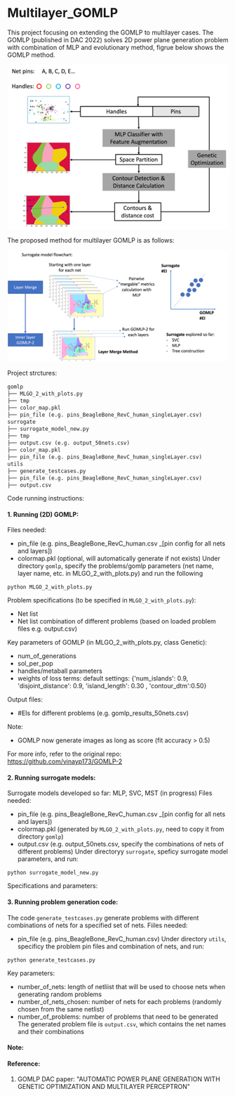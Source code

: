 # Multilayer_GOMLP

This project focusing on extending the GOMLP to multilayer cases. The GOMLP (published in DAC 2022) solves 2D power plane generation problem with combination of MLP and evolutionary method, figrue below shows the GOMLP method. 

<p align="center">
<img src="Fig/GOMLP_flow.png" alt="drawing" width="600">
</p>


The proposed method for multilayer GOMLP is as follows:

<p align="center">
<img src="Fig/MultiGOMLP.png" alt="drawing" width="800">
</p>


Project strctures: 
```
gomlp
├── MLGO_2_with_plots.py
├── tmp
├── color_map.pkl
├── pin_file (e.g. pins_BeagleBone_RevC_human_singleLayer.csv) 
surrogate
├── surrogate_model_new.py
├── tmp
├── output.csv (e.g. output_50nets.csv)
├── color_map.pkl
├── pin_file (e.g. pins_BeagleBone_RevC_human_singleLayer.csv) 
utils
├── generate_testcases.py
├── pin_file (e.g. pins_BeagleBone_RevC_human_singleLayer.csv) 
├── output.csv
```

Code running instructions: 
#### 1. Running (2D) GOMLP: 
Files needed:
  - pin_file (e.g. pins_BeagleBone_RevC_human.csv _[pin config for all nets and layers])
  - colormap.pkl (optional, will automatically generate if not exists)
Under directory ```gomlp```, specify the problems/gomlp parameters (net name, layer name, etc. in MLGO_2_with_plots.py) and run the following 
```
python MLGO_2_with_plots.py 
```
Problem specifications (to be specified in ```MLGO_2_with_plots.py```): 
- Net list 
- Net list combination of different problems (based on loaded problem files e.g. output.csv) 

Key parameters of GOMLP (in MLGO_2_with_plots.py, class Genetic):
- num_of_generations
- sol_per_pop
- handles/metaball parameters
- weights of loss terms: default settings: {'num_islands': 0.9, 'disjoint_distance': 0.9, 'island_length': 0.30 , 'contour_dtm':0.50}

Output files:
- #EIs for different problems (e.g. gomlp_results_50nets.csv)

Note: 
- GOMLP now generate images as long as score (fit accuracy > 0.5)

For more info, refer to the original repo: https://github.com/vinayp173/GOMLP-2

#### 2. Running surrogate models: 
Surrogate models developed so far: MLP, SVC, MST (in progress)
Files needed:
  - pin_file (e.g. pins_BeagleBone_RevC_human.csv _[pin config for all nets and layers])
  - colormap.pkl (generated by ```MLGO_2_with_plots.py```, need to copy it from directory ```gomlp```)
  - output.csv (e.g. output_50nets.csv, specify the combinations of nets of different problems)
Under directoryy ```surrogate```, speficy surrogate model parameters, and run:
```
python surrogate_model_new.py
```
Specifications and parameters:

#### 3. Running problem generation code: 
The code ```generate_testcases.py``` generate problems with different combinations of nets for a specified set of nets. 
Fiiles needed: 
  - pin_file (e.g. pins_BeagleBone_RevC_human.csv)
Under directory ```utils```, specificy the problem pin files and combination of nets, and run:
 ```
 python generate_testcases.py
 ```
 Key parameters: 
 - number_of_nets: length of netliist that will be used to choose nets when generating random problems
 - number_of_nets_chosen: number of nets for each problems (randomly chosen from the same netlist)
 - number_of_problems: number of problems that need to be generated
The generated problem file is ```output.csv```, which contains the net names and their combinations

#### Note:


#### Reference: 
1. GOMLP DAC paper: "AUTOMATIC POWER PLANE GENERATION WITH GENETIC OPTIMIZATION AND MULTILAYER PERCEPTRON"
